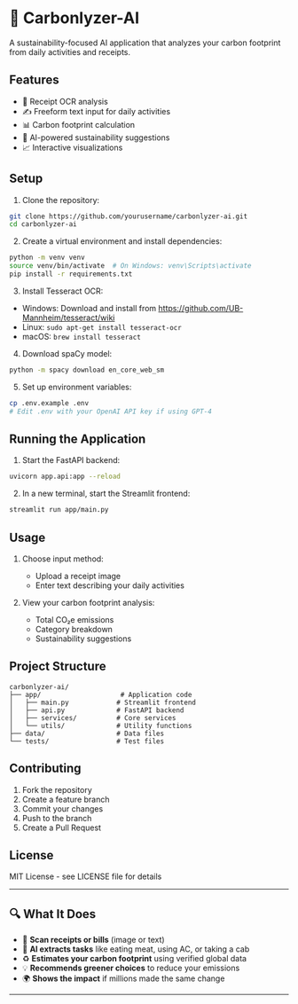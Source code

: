 # 🌱 Carbonlyzer-AI

A sustainability-focused AI application that analyzes your carbon footprint from daily activities and receipts.

## Features

- 📸 Receipt OCR analysis
- ✍️ Freeform text input for daily activities
- 📊 Carbon footprint calculation
- 🌿 AI-powered sustainability suggestions
- 📈 Interactive visualizations

## Setup

1. Clone the repository:
```bash
git clone https://github.com/yourusername/carbonlyzer-ai.git
cd carbonlyzer-ai
```

2. Create a virtual environment and install dependencies:
```bash
python -m venv venv
source venv/bin/activate  # On Windows: venv\Scripts\activate
pip install -r requirements.txt
```

3. Install Tesseract OCR:
- Windows: Download and install from https://github.com/UB-Mannheim/tesseract/wiki
- Linux: `sudo apt-get install tesseract-ocr`
- macOS: `brew install tesseract`

4. Download spaCy model:
```bash
python -m spacy download en_core_web_sm
```

5. Set up environment variables:
```bash
cp .env.example .env
# Edit .env with your OpenAI API key if using GPT-4
```

## Running the Application

1. Start the FastAPI backend:
```bash
uvicorn app.api:app --reload
```

2. In a new terminal, start the Streamlit frontend:
```bash
streamlit run app/main.py
```

## Usage

1. Choose input method:
   - Upload a receipt image
   - Enter text describing your daily activities

2. View your carbon footprint analysis:
   - Total CO₂e emissions
   - Category breakdown
   - Sustainability suggestions

## Project Structure

```
carbonlyzer-ai/
├── app/                    # Application code
│   ├── main.py            # Streamlit frontend
│   ├── api.py             # FastAPI backend
│   ├── services/          # Core services
│   └── utils/             # Utility functions
├── data/                  # Data files
└── tests/                 # Test files
```

## Contributing

1. Fork the repository
2. Create a feature branch
3. Commit your changes
4. Push to the branch
5. Create a Pull Request

## License

MIT License - see LICENSE file for details

---

## 🔍 What It Does

- 📸 **Scan receipts or bills** (image or text)
- 🧠 **AI extracts tasks** like eating meat, using AC, or taking a cab
- ♻️ **Estimates your carbon footprint** using verified global data
- 💡 **Recommends greener choices** to reduce your emissions
- 🌍 **Shows the impact** if millions made the same change

---
